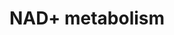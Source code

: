 ---
annotations:
- id: PW:0002580
  parent: classic metabolic pathway
  type: Pathway Ontology
  value: nicotinamide adenine dinucleotide metabolic pathway
- id: PW:0000002
  parent: classic metabolic pathway
  type: Pathway Ontology
  value: classic metabolic pathway
authors:
- Khanspers
- AlexanderPico
- Jmelius
- Mkutmon
- MaintBot
- Eweitz
description: NAD+ metabolism in different cellular compartments. The different precursors
  to intracellular NAD metabolism - tryptophan, nicotinic acid (NA), nicotinamide,
  NR, and NMN - are shown, along with their extra-cellular metabolism by CD38 and
  CD73. The cytoplasmic and nuclear NAD+ pools probably equilibrate by diffusion through
  the nuclear pore. However, the mitochondrial membrane is impermeable to both NAD+
  and NADH. Reducing equivalents generated by glycolysis are transferred to the mitochondrial
  matrix via the malate/aspartate shuttle and the glyceraldehyde-3-phosphate shuttle.
  The resulting mitochondrial NADH (malate/aspartate shuttle) is oxidized by complex
  I in the electron transport chain, whereas the resulting FADH2 (glyceraldehyde-3-phosphate
  shuttle) is oxidized by complex II. In each of the three compartments, different
  NAD+-consuming enzymes lead to the generation of nicotinamide, which is recycled
  via the NAD+ salvage pathway. Different forms of the NMNAT enzyme and sirtuins are
  localized in different compartments. The nature of the salvage pathway for NAD+
  in mitochondria has not been fully resolved, although NMNAT3 has been found in mitochondria.   Proteins
  on this pathway have targeted assays available via the [https://assays.cancer.gov/available_assays?wp_id=WP3644
  CPTAC Assay Portal]
last-edited: 2021-06-06
organisms:
- Homo sapiens
redirect_from:
- /index.php/Pathway:WP3644
- /instance/WP3644
revision: null
schema-jsonld:
- '@context': https://schema.org/
  '@id': https://wikipathways.github.io/pathways/WP3644.html
  '@type': Dataset
  creator:
    '@type': Organization
    name: WikiPathways
  description: NAD+ metabolism in different cellular compartments. The different precursors
    to intracellular NAD metabolism - tryptophan, nicotinic acid (NA), nicotinamide,
    NR, and NMN - are shown, along with their extra-cellular metabolism by CD38 and
    CD73. The cytoplasmic and nuclear NAD+ pools probably equilibrate by diffusion
    through the nuclear pore. However, the mitochondrial membrane is impermeable to
    both NAD+ and NADH. Reducing equivalents generated by glycolysis are transferred
    to the mitochondrial matrix via the malate/aspartate shuttle and the glyceraldehyde-3-phosphate
    shuttle. The resulting mitochondrial NADH (malate/aspartate shuttle) is oxidized
    by complex I in the electron transport chain, whereas the resulting FADH2 (glyceraldehyde-3-phosphate
    shuttle) is oxidized by complex II. In each of the three compartments, different
    NAD+-consuming enzymes lead to the generation of nicotinamide, which is recycled
    via the NAD+ salvage pathway. Different forms of the NMNAT enzyme and sirtuins
    are localized in different compartments. The nature of the salvage pathway for
    NAD+ in mitochondria has not been fully resolved, although NMNAT3 has been found
    in mitochondria.   Proteins on this pathway have targeted assays available via
    the [https://assays.cancer.gov/available_assays?wp_id=WP3644 CPTAC Assay Portal]
  keywords:
  - 3-phosphate
  - ART
  - CD38
  - CD73
  - FADH
  - FADH2
  - Glyceraldehyde
  - Glycolysis
  - L-Tryptophan
  - Lactate
  - 'Malate/aspartate '
  - NAD
  - NADH
  - NADK
  - NADP
  - NADPH
  - NAMPT
  - NMNAT1
  - NMNAT2
  - NMNAT3
  - NRK
  - Nicotinamide
  - 'Nicotinamide '
  - Nicotinamide riboside
  - Nicotinamide ribotide
  - Nicotinic acid
  - 'Nicotinic acid '
  - PARP1
  - PRPP
  - Pyruvate
  - SIRT1
  - SIRT2
  - SIRT3
  - SIRT4
  - SIRT5
  - SIRT6
  - SIRT7
  - TCA Cycle
  - dATP
  - mononucleotide
  - shuttle
  license: CC0
  name: NAD+ metabolism
seo: CreativeWork
title: NAD+ metabolism
wpid: WP3644
---
